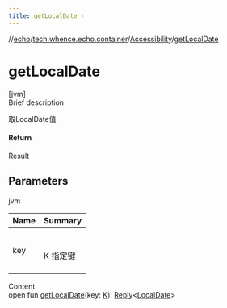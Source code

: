 ```yaml
---
title: getLocalDate -
---
```

//[echo](../../index.md)/[tech.whence.echo.container](../index.md)/[Accessibility](index.md)/[getLocalDate](get-local-date.md)



# getLocalDate  
[jvm]  
Brief description  


取LocalDate值



#### Return  


Result<LocalDate>



## Parameters  
  
jvm  
  
|  Name|  Summary| 
|---|---|
| key| <br><br>K 指定键<br><br>
  
  
Content  
open fun [getLocalDate](get-local-date.md)(key: [K](index.md)): [Reply](../-reply/index.md)<[LocalDate](https://docs.oracle.com/javase/8/docs/api/java/time/LocalDate.html)>  



